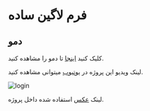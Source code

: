 # فرم لاگین ساده

## دمو

کلیک کنید [اینجا](https://ehsan-najaar.github.io/simple-login/) تا دمو را مشاهده کنید.

لینک ویدیو این پروژه در [یوتیوب]() میتوانی مشاهده کنید.

![login](https://github.com/Ehsan-Najaar/simple-login/assets/162616355/76ec01de-fd07-4cbb-988c-8331c17db978)

لینک [عکس](<(![2805870](https://github.com/Ehsan-Najaar/simple-login/assets/162616355/392a9dde-c8c6-49fb-9c7f-205df533010b))>) استفاده شده داخل پروژه.
